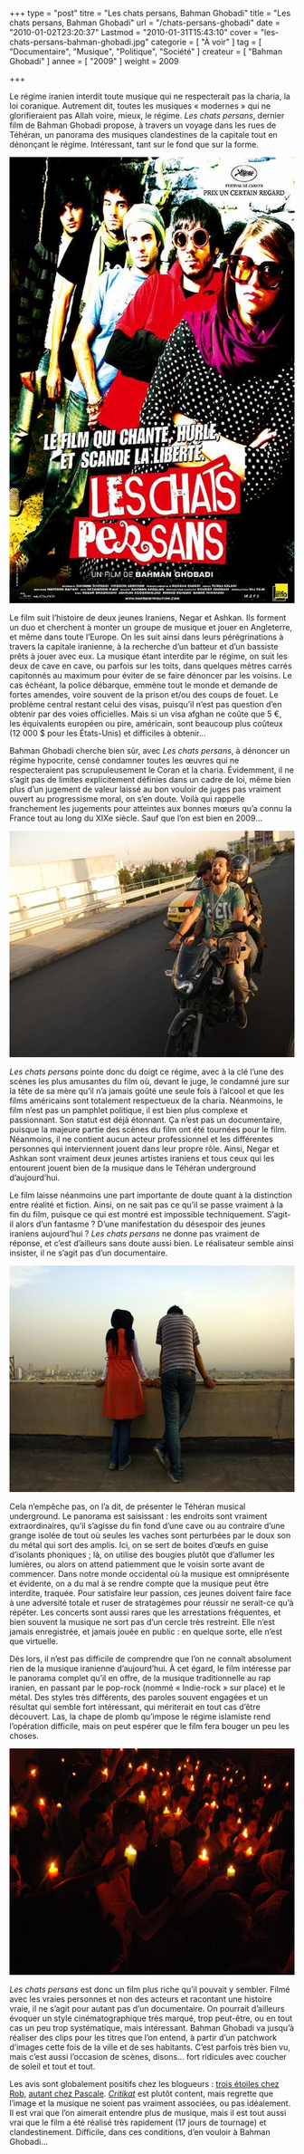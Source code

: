 +++
type = "post"
titre = "Les chats persans, Bahman Ghobadi"
title = "Les chats persans, Bahman Ghobadi"
url = "/chats-persans-ghobadi"
date = "2010-01-02T23:20:37"
Lastmod = "2010-01-31T15:43:10"
cover = "les-chats-persans-bahman-ghobadi.jpg"
categorie = [ "À voir" ]
tag = [ "Documentaire", "Musique", "Politique", "Société" ]
createur = [ "Bahman Ghobadi" ]
annee = [ "2009" ]
weight = 2009

+++

<p>Le régime iranien interdit toute musique qui ne respecterait pas la charia, la loi coranique. Autrement dit, toutes les musiques &laquo;&nbsp;modernes&nbsp;&raquo; qui ne glorifieraient pas Allah voire, mieux, le régime. <em>Les chats persans</em>, dernier film de Bahman Ghobadi propose, à travers un voyage dans les rues de Téhéran, un panorama des musiques clandestines de la capitale tout en dénonçant le régime. Intéressant, tant sur le fond que sur la forme.</p>
<div style="text-align: center;"><img class="aligncenter" src="les-chats-persans.jpg" border="0" alt="les-chats-persans.jpg" width="591" height="788" /></div>
<p>Le film suit l&rsquo;histoire de deux jeunes Iraniens, Negar et Ashkan. Ils forment un duo et cherchent à monter un groupe de musique et jouer en Angleterre, et même dans toute l&rsquo;Europe. On les suit ainsi dans leurs pérégrinations à travers la capitale iranienne, à la recherche d&rsquo;un batteur et d&rsquo;un bassiste prêts à jouer avec eux. La musique étant interdite par le régime, on suit les deux de cave en cave, ou parfois sur les toits, dans quelques mètres carrés capitonnés au maximum pour éviter de se faire dénoncer par les voisins. Le cas échéant, la police débarque, emmène tout le monde et demande de fortes amendes, voire souvent de la prison et/ou des coups de fouet. Le problème central restant celui des visas, puisqu&rsquo;il n&rsquo;est pas question d&rsquo;en obtenir par des voies officielles. Mais si un visa afghan ne coûte que 5 €, les équivalents européen ou pire, américain, sont beaucoup plus coûteux (12 000 $ pour les États-Unis) et difficiles à obtenir…</p>
<p>Bahman Ghobadi cherche bien sûr, avec <em>Les chats persans</em>, à dénoncer un régime hypocrite, censé condamner toutes les œuvres qui ne respecteraient pas scrupuleusement le Coran et la charia. Évidemment, il ne s&rsquo;agit pas de limites explicitement définies dans un cadre de loi, même bien plus d&rsquo;un jugement de valeur laissé au bon vouloir de juges pas vraiment ouvert au progressisme moral, on s&rsquo;en doute. Voilà qui rappelle franchement les jugements pour atteintes aux bonnes mœurs qu&rsquo;a connu la France tout au long du XIXe siècle. Sauf que l&rsquo;on est bien en 2009…</p>
<div style="text-align: center;"><img class="aligncenter" src="les-chats-persans-1.jpg" border="0" alt="les-chats-persans-1.jpg" width="600" height="400" /></div>
<p><em>Les chats persans</em> pointe donc du doigt ce régime, avec à la clé l&rsquo;une des scènes les plus amusantes du film où, devant le juge, le condamné jure sur la tête de sa mère qu&rsquo;il n&rsquo;a jamais goûté une seule fois à l&rsquo;alcool et que les films américains sont totalement respectueux de la charia. Néanmoins, le film n&rsquo;est pas un pamphlet politique, il est bien plus complexe et passionnant. Son statut est déjà étonnant. Ça n&rsquo;est pas un documentaire, puisque la majeure partie des scènes du film ont été tournées pour le film. Néanmoins, il ne contient aucun acteur professionnel et les différentes personnes qui interviennent jouent dans leur propre rôle. Ainsi, Negar et Ashkan sont vraiment deux jeunes artistes iraniens et tous ceux qui les entourent jouent bien de la musique dans le Téhéran underground d&rsquo;aujourd&rsquo;hui.</p>
<p>Le film laisse néanmoins une part importante de doute quant à la distinction entre réalité et fiction. Ainsi, on ne sait pas ce qu&rsquo;il se passe vraiment à la fin du film, puisque ce qui est montré est impossible techniquement. S&rsquo;agit-il alors d&rsquo;un fantasme ? D&rsquo;une manifestation du désespoir des jeunes iraniens aujourd&rsquo;hui ? <em>Les chats persans</em> ne donne pas vraiment de réponse, et c&rsquo;est d&rsquo;ailleurs sans doute aussi bien. Le réalisateur semble ainsi insister, il ne s&rsquo;agit pas d&rsquo;un documentaire.</p>
<div style="text-align: center;"><img class="aligncenter" src="ghobadi-chats-persans.jpg" border="0" alt="ghobadi-chats-persans.jpg" width="600" height="400" /></div>
<p>Cela n&rsquo;empêche pas, on l&rsquo;a dit, de présenter le Téhéran musical underground. Le panorama est saisissant : les endroits sont vraiment extraordinaires, qu&rsquo;il s&rsquo;agisse du fin fond d&rsquo;une cave ou au contraire d&rsquo;une grange isolée de tout où seules les vaches sont perturbées par le doux son du métal qui sort des amplis. Ici, on se sert de boites d&rsquo;œufs en guise d&rsquo;isolants phoniques ; là, on utilise des bougies plutôt que d&rsquo;allumer les lumières, ou alors on attend patiemment que le voisin sorte avant de commencer. Dans notre monde occidental où la musique est omniprésente et évidente, on a du mal à se rendre compte que la musique peut être interdite, traquée. Pour satisfaire leur passion, ces jeunes doivent faire face à une adversité totale et ruser de stratagèmes pour réussir ne serait-ce qu&rsquo;à répéter. Les concerts sont aussi rares que les arrestations fréquentes, et bien souvent la musique ne sort pas d&rsquo;un cercle très restreint. Elle n&rsquo;est jamais enregistrée, et jamais jouée en public : en quelque sorte, elle n&rsquo;est que virtuelle.</p>
<p>Dès lors, il n&rsquo;est pas difficile de comprendre que l&rsquo;on ne connaît absolument rien de la musique iranienne d&rsquo;aujourd&rsquo;hui. À cet égard, le film intéresse par le panorama complet qu&rsquo;il en offre, de la musique traditionnelle au rap iranien, en passant par le pop-rock (nommé &laquo;&nbsp;Indie-rock&nbsp;&raquo; sur place) et le métal. Des styles très différents, des paroles souvent engagées et un résultat qui semble fort intéressant, qui mériterait en tout cas d&rsquo;être découvert. Las, la chape de plomb qu&rsquo;impose le régime islamiste rend l&rsquo;opération difficile, mais on peut espérer que le film fera bouger un peu les choses.</p>
<div style="text-align: center;"><img class="aligncenter" src="chats-persans-ghobadi.jpg" border="0" alt="chats-persans-ghobadi.jpg" width="600" height="400" /></div>
<p><em>Les chats persans</em> est donc un film plus riche qu&rsquo;il pouvait y sembler. Filmé avec les vraies personnes et non des acteurs et racontant une histoire vraie, il ne s&rsquo;agit pour autant pas d&rsquo;un documentaire. On pourrait d&rsquo;ailleurs évoquer un style cinématographique très marqué, trop peut-être, ou en tout cas un peu trop systématique, mais intéressant. Bahman Ghobadi va jusqu&rsquo;à réaliser des clips pour les titres que l&rsquo;on entend, à partir d&rsquo;un patchwork d&rsquo;images cette fois de la ville et de ses habitants. C&rsquo;est parfois très bien vu, mais c&rsquo;est aussi l&rsquo;occasion de scènes, disons&#8230; fort ridicules avec coucher de soleil et tout et tout.</p>
<p>Les avis sont globalement positifs chez les blogueurs : <a href="http://www.toujoursraison.com/2009/12/les-chats-persans.html">trois étoiles chez Rob</a>, <a href="http://www.surlarouteducinema.com/archive/2009/12/26/les-chats-persans-de-bahman-gobadi.html">autant chez Pascale</a>. <em><a href="http://www.critikat.com/Les-Chats-persans.html">Critikat</a></em> est plutôt content, mais regrette que l&rsquo;image et la musique ne soient pas vraiment associées, ou pas idéalement. Il est vrai que l&rsquo;on aimerait entendre plus de musique, mais il est tout aussi vrai que le film a été réalisé très rapidement (17 jours de tournage) et clandestinement. Difficile, dans ces conditions, d&rsquo;en vouloir à Bahman Ghobadi&#8230;</p>

